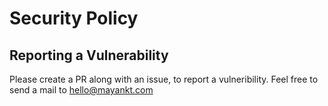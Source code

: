 # Security Policy


## Reporting a Vulnerability

Please create a PR along with an issue, to report a vulneribility. Feel free to send a mail to hello@mayankt.com
